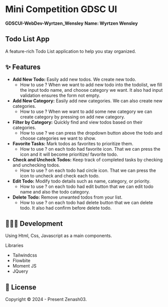 # Mini Competition GDSC UI

**GDSCUI-WebDev-Wyrtzen_Wensley**
**Name: Wyrtzen Wensley** 

## Todo List App

A feature-rich Todo List application to help you stay organized.

## ✨ Features

- **Add New Todo:** Easily add new todos. We create new todo. 
  - How to use ? When we want to add new todo into the todolist, we fill the input todo name, and choose category we want. It also had input validation ensures the form not empty.   
- **Add New Category:** Easily add new  categories. We can also create new categories.
  - How to use ? When we want to add some new category we can create category by pressing on add new category.   
- **Filter by Category:** Quickly find and view todos based on their categories.
  - How to use ? we can press the dropdown button above the todo and choose categories we want to show.
- **Favorite Tasks:** Mark todos as favorites to prioritize them.
  - How to use ? on each todo had favorite icon. That we can press the icon and it will become prioritize/ favorite todo.
- **Check and Uncheck Todos:** Keep track of completed tasks by checking and unchecking todos.
  - How to use ? on each todo had circle icon. That we can press the icon to uncheck and check each todo.
- **Edit Todo:** Modify todo details such as name, category, or priority.
  - How to use ? on each todo had edit button that we can edit todo name and also the todo category.
- **Delete Todo:** Remove unwanted todos from your list.
  - How to use ? on each todo had delete button that we can delete todo. It also had confirm before delete todo.

## 👨🏻‍💻 Development
Using Html, Css, Javascript as a main components.

Libraries
- Tailwindcss
- Flowbite
- Moment JS
- JQuery

###
## 📄 License
Copyright © 2024 - Present Zenash03.
